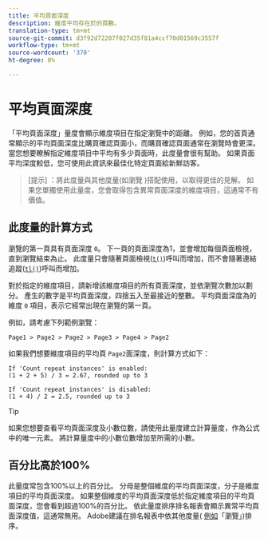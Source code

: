 ```yaml
---
title: 平均頁面深度
description: 維度平均存在於的頁數。
translation-type: tm+mt
source-git-commit: d3f92d72207f027d35f81a4ccf70d01569c3557f
workflow-type: tm+mt
source-wordcount: '370'
ht-degree: 0%

---
```



# 平均頁面深度

「平均頁面深度」量度會顯示維度項目在指定瀏覽中的距離。 例如，您的首頁通常顯示的平均頁面深度比購買確認頁面小，而購買確認頁面通常在瀏覽時會更深。 當您想要瞭解指定維度項目中平均有多少頁面時，此度量會很有幫助。 如果頁面平均深度較低，您可使用此資訊來最佳化特定頁面給新鮮訪客。

>[提示] ：將此度量與其他度量(如瀏覽 [](visits.md))搭配使用，以取得更佳的見解。 如果您單獨使用此量度，您會取得包含異常頁面深度的維度項目，這通常不有價值。

## 此度量的計算方式

瀏覽的第一頁具有頁面深度 `0`。 下一頁的頁面深度為1，並會增加每個頁面檢視，直到瀏覽結束為止。 此度量只會隨著頁面檢視([`t()`](/help/implement/vars/functions/t-method.md))呼叫而增加，而不會隨著連結追蹤([`tl()`](/help/implement/vars/functions/tl-method.md))呼叫而增加。

對於指定的維度項目，請新增該維度項目的所有頁面深度，並依瀏覽次數加以劃分。 產生的數字是平均頁面深度，四捨五入至最接近的整數。 平均頁面深度為的維度 `0` 項目，表示它經常出現在瀏覽的第一頁。

例如，請考慮下列範例瀏覽：

```text
Page1 > Page2 > Page2 > Page3 > Page4 > Page2
```

如果我們想要維度項目的平均頁 `Page2`面深度，則計算方式如下：

```text
If 'Count repeat instances' is enabled:
(1 + 2 + 5) / 3 = 2.67, rounded up to 3

If 'Count repeat instances' is disabled:
(1 + 4) / 2 = 2.5, rounded up to 3
```

>[!TIP]
>
>如果您想要查看平均頁面深度及小數位數，請使用此量度建立計算量度，作為公式中的唯一元素。 將計算量度中的小數位數增加至所需的小數。

## 百分比高於100%

此量度常包含100%以上的百分比。 分母是整個維度的平均頁面深度，分子是維度項目的平均頁面深度。 如果整個維度的平均頁面深度低於指定維度項目的平均頁面深度，您會看到超過100%的百分比。 依此量度排序排名報表會顯示異常平均頁面深度值，這通常無用。 Adobe建議在排名報表中依其他度量( [例如](visits.md)「瀏覽」)排序。